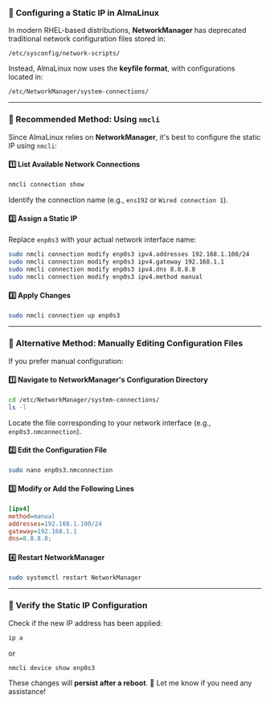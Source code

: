 ### **🔹 Configuring a Static IP in AlmaLinux**  

In modern RHEL-based distributions, **NetworkManager** has deprecated traditional network configuration files stored in:  

```
/etc/sysconfig/network-scripts/
```

Instead, AlmaLinux now uses the **keyfile format**, with configurations located in:  

```
/etc/NetworkManager/system-connections/
```

---

### **🔹 Recommended Method: Using `nmcli`**
Since AlmaLinux relies on **NetworkManager**, it's best to configure the static IP using `nmcli`:

#### **1️⃣ List Available Network Connections**
```sh
nmcli connection show
```
Identify the connection name (e.g., `ens192` or `Wired connection 1`).

#### **2️⃣ Assign a Static IP**
Replace `enp0s3` with your actual network interface name:
```sh
sudo nmcli connection modify enp0s3 ipv4.addresses 192.168.1.100/24
sudo nmcli connection modify enp0s3 ipv4.gateway 192.168.1.1
sudo nmcli connection modify enp0s3 ipv4.dns 8.8.8.8
sudo nmcli connection modify enp0s3 ipv4.method manual
```

#### **3️⃣ Apply Changes**
```sh
sudo nmcli connection up enp0s3
```

---

### **🔹 Alternative Method: Manually Editing Configuration Files**
If you prefer manual configuration:

#### **1️⃣ Navigate to NetworkManager's Configuration Directory**
```sh
cd /etc/NetworkManager/system-connections/
ls -l
```
Locate the file corresponding to your network interface (e.g., `enp0s3.nmconnection`).

#### **2️⃣ Edit the Configuration File**
```sh
sudo nano enp0s3.nmconnection
```

#### **3️⃣ Modify or Add the Following Lines**
```ini
[ipv4]
method=manual
addresses=192.168.1.100/24
gateway=192.168.1.1
dns=8.8.8.8;
```

#### **4️⃣ Restart NetworkManager**
```sh
sudo systemctl restart NetworkManager
```

---

### **🔹 Verify the Static IP Configuration**
Check if the new IP address has been applied:
```sh
ip a
```
or  
```sh
nmcli device show enp0s3
```

These changes will **persist after a reboot**. 🚀 Let me know if you need any assistance!
